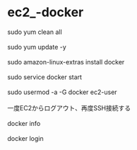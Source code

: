 # ec2_-docker
sudo yum clean all<br>
<br>
sudo yum update -y<br>
<br>
sudo amazon-linux-extras install docker <br>
<br>
sudo service docker start<br>
<br>
sudo usermod -a -G docker ec2-user<br>
<br>
一度EC2からログアウト、再度SSH接続する<br>
<br>
docker info<br>
<br>
docker login<br>
<br>
